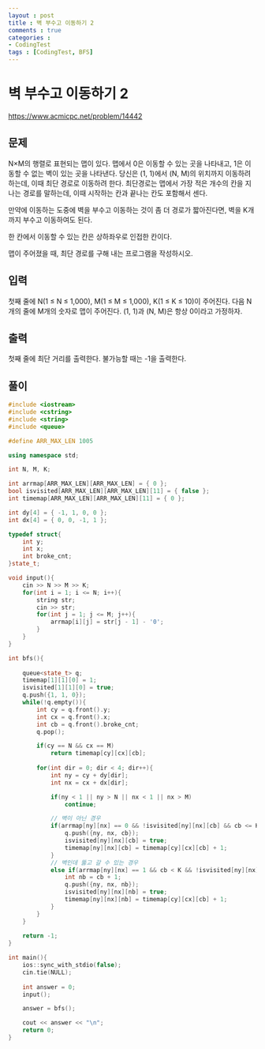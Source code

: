 ```yaml
---
layout : post
title : 벽 부수고 이동하기 2
comments : true
categories : 
- CodingTest
tags : [CodingTest, BFS]
---
```


# 벽 부수고 이동하기 2
https://www.acmicpc.net/problem/14442

## 문제
N×M의 행렬로 표현되는 맵이 있다. 맵에서 0은 이동할 수 있는 곳을 나타내고, 1은 이동할 수 없는 벽이 있는 곳을 나타낸다. 당신은 (1, 1)에서 (N, M)의 위치까지 이동하려 하는데, 이때 최단 경로로 이동하려 한다. 최단경로는 맵에서 가장 적은 개수의 칸을 지나는 경로를 말하는데, 이때 시작하는 칸과 끝나는 칸도 포함해서 센다.

만약에 이동하는 도중에 벽을 부수고 이동하는 것이 좀 더 경로가 짧아진다면, 벽을 K개 까지 부수고 이동하여도 된다.

한 칸에서 이동할 수 있는 칸은 상하좌우로 인접한 칸이다.

맵이 주어졌을 때, 최단 경로를 구해 내는 프로그램을 작성하시오.

## 입력
첫째 줄에 N(1 ≤ N ≤ 1,000), M(1 ≤ M ≤ 1,000), K(1 ≤ K ≤ 10)이 주어진다. 다음 N개의 줄에 M개의 숫자로 맵이 주어진다. (1, 1)과 (N, M)은 항상 0이라고 가정하자.

## 출력
첫째 줄에 최단 거리를 출력한다. 불가능할 때는 -1을 출력한다.


## 풀이

```cpp
#include <iostream>
#include <cstring>
#include <string>
#include <queue>

#define ARR_MAX_LEN 1005

using namespace std;

int N, M, K;

int arrmap[ARR_MAX_LEN][ARR_MAX_LEN] = { 0 };
bool isvisited[ARR_MAX_LEN][ARR_MAX_LEN][11] = { false };
int timemap[ARR_MAX_LEN][ARR_MAX_LEN][11] = { 0 };

int dy[4] = { -1, 1, 0, 0 };
int dx[4] = { 0, 0, -1, 1 };

typedef struct{
	int y;
	int x;
	int broke_cnt;
}state_t;

void input(){
	cin >> N >> M >> K;
	for(int i = 1; i <= N; i++){
        string str;
		cin >> str;
		for(int j = 1; j <= M; j++){
			arrmap[i][j] = str[j - 1] - '0';
		}
	}	
}

int bfs(){
   
	queue<state_t> q;
	timemap[1][1][0] = 1;
	isvisited[1][1][0] = true;
    q.push({1, 1, 0});
	while(!q.empty()){
		int cy = q.front().y;
		int cx = q.front().x;
		int cb = q.front().broke_cnt;
		q.pop();

		if(cy == N && cx == M)
			return timemap[cy][cx][cb];
        
		for(int dir = 0; dir < 4; dir++){
			int ny = cy + dy[dir];
			int nx = cx + dx[dir];

			if(ny < 1 || ny > N || nx < 1 || nx > M)
				continue;

			// 벽이 아닌 경우
			if(arrmap[ny][nx] == 0 && !isvisited[ny][nx][cb] && cb <= K){
				q.push({ny, nx, cb});
				isvisited[ny][nx][cb] = true;
				timemap[ny][nx][cb] = timemap[cy][cx][cb] + 1;
			}
			// 벽인데 뚫고 갈 수 있는 경우
			else if(arrmap[ny][nx] == 1 && cb < K && !isvisited[ny][nx][cb + 1]){
				int nb = cb + 1;
				q.push({ny, nx, nb});
				isvisited[ny][nx][nb] = true;
				timemap[ny][nx][nb] = timemap[cy][cx][cb] + 1;
			}
		}
	}
	
	return -1;
}

int main(){
	ios::sync_with_stdio(false);
	cin.tie(NULL);
    
	int answer = 0;
	input();

	answer = bfs();

	cout << answer << "\n";
	return 0;
}

```

